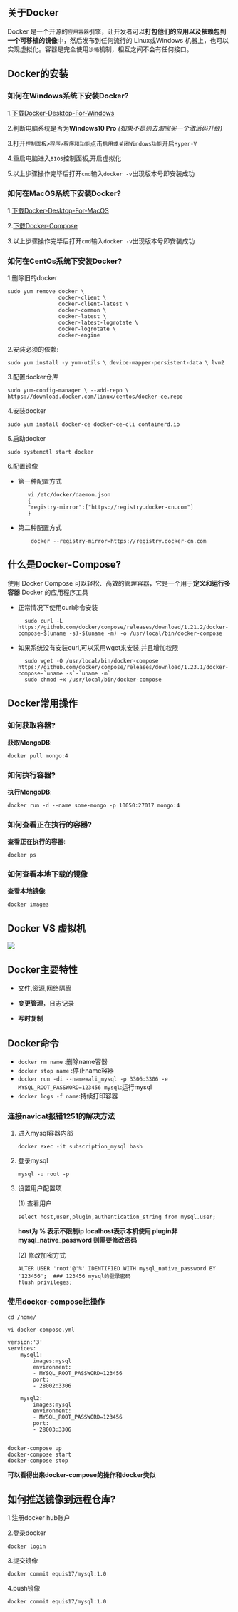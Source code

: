 ## 关于Docker 
Docker 是一个开源的`应用容器`引擎，让开发者可以**打包他们的应用以及依赖包到一个可移植的镜像**中，然后发布到任何流行的 Linux或Windows 机器上，也可以实现虚拟化。容器是完全使用`沙箱`机制，相互之间不会有任何接口。 
## Docker的安装

### 如何在Windows系统下安装Docker? 
1.[下载Docker-Desktop-For-Windows](https://hub.docker.com/search/?q=docker%20toolbox&type=edition&offering=community) 
 
2.判断电脑系统是否为**Windows10 Pro** _(如果不是则去淘宝买一个激活码升级)_ 
 
3.打开`控制面板>程序>程序和功能`点击`启用或关闭Windows功能`开启`Hyper-V` 
 
4.重启电脑进入`BIOS`控制面板,开启虚拟化 
 
5.以上步骤操作完毕后打开`cmd`输入`docker -v`出现版本号即安装成功 
 
### 如何在MacOS系统下安装Docker? 
1.[下载Docker-Desktop-For-MacOS](https://hub.docker.com/editions/community/docker-ce-desktop-mac) 
 
2.[下载Docker-Compose](https://docs.docker.com/compose/install/) 
 
3.以上步骤操作完毕后打开`cmd`输入`docker -v`出现版本号即安装成功 
 
### 如何在CentOs系统下安装Docker? 
1.删除旧的docker 
     
    sudo yum remove docker \ 
                    docker-client \ 
                    docker-client-latest \ 
                    docker-common \ 
                    docker-latest \ 
                    docker-latest-logrotate \ 
                    docker-logrotate \ 
                    docker-engine 
 
2.安装必须的依赖: 
     
    sudo yum install -y yum-utils \ device-mapper-persistent-data \ lvm2 
3.配置docker仓库 
     
    sudo yum-config-manager \ --add-repo \ https://download.docker.com/linux/centos/docker-ce.repo     
4.安装docker 
     
    sudo yum install docker-ce docker-ce-cli containerd.io 
     
5.启动docker 
     
    sudo systemctl start docker 
6.配置镜像 
   + 第一种配置方式 
         
            vi /etc/docker/daemon.json 
            { 
            "registry-mirror":["https://registry.docker-cn.com"] 
            } 
   + 第二种配置方式 
         
             docker --registry-mirror=https://registry.docker-cn.com  
     
## 什么是Docker-Compose? 
使用 Docker Compose 可以轻松、高效的管理容器，它是一个用于**定义和运行多容器** Docker 的应用程序工具 
 
+ 正常情况下使用curl命令安装 
         
        sudo curl -L https://github.com/docker/compose/releases/download/1.21.2/docker-compose-$(uname -s)-$(uname -m) -o /usr/local/bin/docker-compose 
+ 如果系统没有安装curl,可以采用wget来安装,并且增加权限 
         
        sudo wget -O /usr/local/bin/docker-compose https://github.com/docker/compose/releases/download/1.23.1/docker-compose-`uname -s`-`uname -m` 
        sudo chmod +x /usr/local/bin/docker-compose 
## Docker常用操作 
### 如何获取容器? 
**获取MongoDB**: 
 
    docker pull mongo:4 
 
### 如何执行容器? 
**执行MongoDB**: 
     
    docker run -d --name some-mongo -p 10050:27017 mongo:4 
 
### 如何查看正在执行的容器? 
**查看正在执行的容器**: 
     
    docker ps 
 
 
### 如何查看本地下载的镜像 
**查看本地镜像**: 
 
    docker images 
     
## Docker VS 虚拟机 
 
  ![](img/dockerVS虚拟机.png) 
 
 
## Docker主要特性 
 + 文件,资源,网络隔离 
 
 + **变更管理**，日志记录 
  
 + **写时复制** 
  
## Docker命令 
 + `docker rm name` :删除name容器 
 + `docker stop name` :停止name容器 
 + `docker run -di --name=ali_mysql -p 3306:3306 -e MYSQL_ROOT_PASSWORD=123456 mysql`:运行mysql 
 + `docker logs -f name`:持续打印容器 
 

### 连接navicat报错1251的解决方法 
 1. 进入mysql容器内部 
         
        docker exec -it subscription_mysql bash 
 2. 登录mysql 
  
        mysql -u root -p 
         
 3. 设置用户配置项 
  
    (1) 查看用户 
             
        select host,user,plugin,authentication_string from mysql.user;                
    **host为 % 表示不限制ip localhost表示本机使用 plugin非mysql_native_password 则需要修改密码** 
     
    (2) 修改加密方式 
     
        ALTER USER 'root'@'%' IDENTIFIED WITH mysql_native_password BY '123456';  ### 123456 mysql的登录密码 
        flush privileges; 
 
### 使用docker-compose批操作 
    cd /home/ 
     
    vi docker-compose.yml 
     
    version:'3' 
    services: 
        mysql1: 
            images:mysql 
            environment: 
            - MYSQL_ROOT_PASSWORD=123456     
            port: 
            - 28002:3306 
         
        mysql2: 
            images:mysql 
            environment: 
            - MYSQL_ROOT_PASSWORD=123456     
            port: 
            - 28003:3306 
     
     
    docker-compose up 
    docker-compose start     
    docker-compose stop 
**可以看得出来docker-compose的操作和docker类似** 
     
## 如何推送镜像到远程仓库? 
1.注册docker hub账户 
 
2.登录docker 
     
    docker login 
3.提交镜像 
     
    docker commit equis17/mysql:1.0 
4.push镜像 
     
    docker commit equis17/mysql:1.0     
